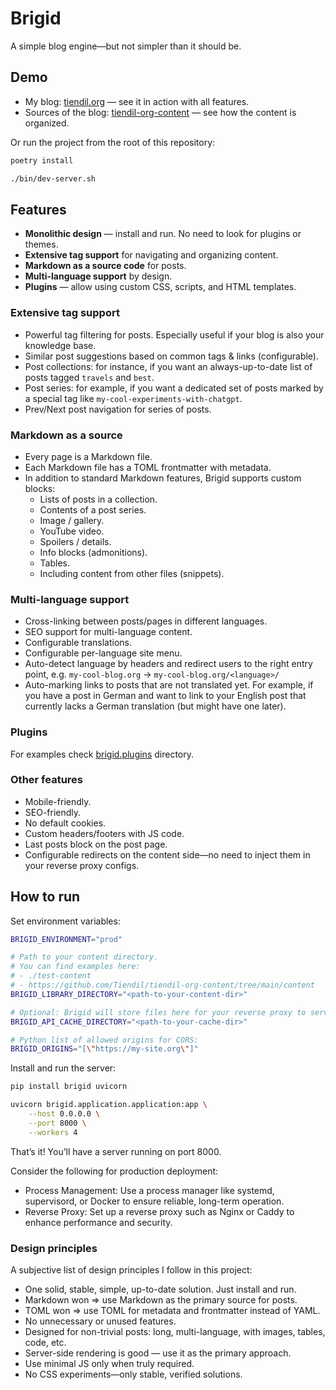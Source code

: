 # Brigid

A simple blog engine—but not simpler than it should be.

## **Demo**

- My blog: [tiendil.org](https://tiendil.org/) — see it in action with all features.
- Sources of the blog: [tiendil-org-content](https://github.com/Tiendil/tiendil-org-content) — see how the content is organized.

Or run the project from the root of this repository:

```bash
poetry install

./bin/dev-server.sh
```

## Features

- **Monolithic design** — install and run. No need to look for plugins or themes.
- **Extensive tag support** for navigating and organizing content.
- **Markdown as a source code** for posts.
- **Multi-language support** by design.
- **Plugins** — allow using custom CSS, scripts, and HTML templates.

### Extensive tag support

- Powerful tag filtering for posts. Especially useful if your blog is also your knowledge base.
- Similar post suggestions based on common tags & links (configurable).
- Post collections: for instance, if you want an always-up-to-date list of posts tagged `travels` and `best`.
- Post series: for example, if you want a dedicated set of posts marked by a special tag like `my-cool-experiments-with-chatgpt`.
- Prev/Next post navigation for series of posts.

### Markdown as a source

- Every page is a Markdown file.
- Each Markdown file has a TOML frontmatter with metadata.
- In addition to standard Markdown features, Brigid supports custom blocks:
    - Lists of posts in a collection.
    - Contents of a post series.
    - Image / gallery.
    - YouTube video.
    - Spoilers / details.
    - Info blocks (admonitions).
    - Tables.
    - Including content from other files (snippets).

### Multi-language support

- Cross-linking between posts/pages in different languages.
- SEO support for multi-language content.
- Configurable translations.
- Configurable per-language site menu.
- Auto-detect language by headers and redirect users to the right entry point, e.g. `my-cool-blog.org` -> `my-cool-blog.org/<language>/`
- Auto-marking links to posts that are not translated yet. For example, if you have a post in German and want to link to your English post that currently lacks a German translation (but might have one later).

### Plugins

For examples check [brigid.plugins](./brigid/plugins) directory.

### Other features

- Mobile-friendly.
- SEO-friendly.
- No default cookies.
- Custom headers/footers with JS code.
- Last posts block on the post page.
- Configurable redirects on the content side—no need to inject them in your reverse proxy configs.

## How to run

Set environment variables:

```bash
BRIGID_ENVIRONMENT="prod"

# Path to your content directory.
# You can find examples here:
# - ./test-content
# - https://github.com/Tiendil/tiendil-org-content/tree/main/content
BRIGID_LIBRARY_DIRECTORY="<path-to-your-content-dir>"

# Optional: Brigid will store files here for your reverse proxy to serve.
BRIGID_API_CACHE_DIRECTORY="<path-to-your-cache-dir>"

# Python list of allowed origins for CORS:
BRIGID_ORIGINS="[\"https://my-site.org\"]"

```

Install and run the server:

```bash
pip install brigid uvicorn

uvicorn brigid.application.application:app \
    --host 0.0.0.0 \
    --port 8000 \
    --workers 4
```

That’s it! You’ll have a server running on port 8000.

Consider the following for production deployment:

- Process Management: Use a process manager like systemd, supervisord, or Docker to ensure reliable, long-term operation.
- Reverse Proxy: Set up a reverse proxy such as Nginx or Caddy to enhance performance and security.

### Design principles

A subjective list of design principles I follow in this project:

- One solid, stable, simple, up-to-date solution. Just install and run.
- Markdown won ⇒ use Markdown as the primary source for posts.
- TOML won ⇒ use TOML for metadata and frontmatter instead of YAML.
- No unnecessary or unused features.
- Designed for non-trivial posts: long, multi-language, with images, tables, code, etc.
- Server-side rendering is good — use it as the primary approach.
- Use minimal JS only when truly required.
- No CSS experiments—only stable, verified solutions.
